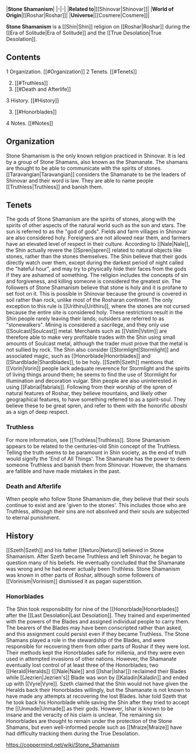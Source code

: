 |**Stone Shamanism**|
|-|-|
|**Related to**|[[Shinovar\|Shinovar]]|
|**World of Origin**|[[Roshar\|Roshar]]|
|**Universe**|[[Cosmere\|Cosmere]]|

**Stone Shamanism** is a [[Shin\|Shin]] religion on [[Roshar\|Roshar]] during the [[Era of Solitude\|Era of Solitude]] and the [[True Desolation\|True Desolation]].

## Contents

1 Organization. [[#Organization]] 
2 Tenets. [[#Tenets]] 

2. [[#Truthless]] 
2. [[#Death and Afterlife]] 


3 History. [[#History]] 

3. [[#Honorblades]] 


4 Notes. [[#Notes]] 


## Organization
Stone Shamanism is the only known religion practiced in Shinovar. It is led by a group of Stone Shamans, also known as the Shamanate. The shamans are thought to be able to communicate with the spirits of stones.
[[Taravangian\|Taravangian]] considers the Shamanate to be the leaders of Shinovar and their word is law. They are able to name people [[Truthless\|Truthless]] and banish them.

## Tenets
The gods of Stone Shamanism are the spirits of stones, along with the spirits of other aspects of the natural world such as the sun and stars. The sun is referred to as the "god of gods". Fields and farm villages in Shinovar are also considered holy. Foreigners are not allowed near them, and farmers have an elevated level of respect in their culture. According to [[Nale\|Nale]], the Shin actually revere the [[Spren\|spren]] related to natural objects like stones, rather than the stones themselves. The Shin believe that their gods directly watch over them, except during the darkest period of night called the "hateful hour", and may try to physically hide their faces from the gods if they are ashamed of something. The religion includes the concepts of sin and forgiveness, and killing someone is considered the greatest sin.
The followers of Stone Shamanism believe that stone is holy and it is profane to set foot on it. This is possible in Shinovar because the ground is covered in soil rather than rock, unlike most of the Rosharan continent. The only exception to this rule is [[Urithiru\|Urithiru]], where the stones are not cursed because the entire site is considered holy. These restrictions result in the Shin people rarely leaving their lands; outsiders are referred to as "stonewalkers". Mining is considered a sacrilege, and they only use [[Soulcast\|Soulcast]] metal. Merchants such as [[Vstim\|Vstim]] are therefore able to make very profitable trades with the Shin using small amounts of Soulcast metal, although the trader must prove that the metal is not sullied by rock.
The Shin also consider [[Stormlight\|Stormlight]] and associated magic, such as [[Honorblade\|Honorblades]] and [[Shardblade\|Shardblades]], to be holy. [[Szeth\|Szeth]] mentions that [[Vorin\|Vorin]] people lack adequate reverence for Stormlight and the spirits of living things around them; he seems to find the use of Stormlight for illumination and decoration vulgar. Shin people are also uninterested in using [[Fabrial\|fabrials]].
Following from their worship of the spren of natural features of Roshar, they believe mountains, and likely other geographical features, to have something referred to as a spirit-soul. They believe these to be great spren, and refer to them with the honorific *aboshi* as a sign of deep respect.

### Truthless
For more information, see [[Truthless\|Truthless]].
Stone Shamanism appears to be related to the centuries-old Shin concept of the Truthless. Telling the truth seems to be paramount in Shin society, as the end of truth would signify the 'End of All Things'. The Shamanate has the power to deem someone Truthless and banish them from Shinovar. However, the shamans are fallible and have made mistakes in the past.

### Death and Afterlife
When people who follow Stone Shamanism die, they believe that their souls continue to exist and are 'given to the stones'. This includes those who are Truthless, although their sins are not absolved and their souls are subjected to eternal punishment.

## History
[[Szeth\|Szeth]] and his father [[Neturo\|Neturo]] believed in Stone Shamanism. After Szeth became Truthless and left Shinovar, he began to question many of his beliefs. He eventually concluded that the Shamanate was wrong and he had never actually been Truthless.
Stone Shamanism was known in other parts of Roshar, although some followers of [[Vorinism\|Vorinism]] dismissed it as pagan superstition.

### Honorblades
The Shin took responsibility for nine of the [[Honorblade\|Honorblades]] after the [[Last Desolation\|Last Desolation]]. They trained and experimented with the powers of the Blades and assigned individual people to carry them. The bearers of the Blades may have been conscripted rather than asked, and this assignment could persist even if they became Truthless. The Stone Shamans played a role in the stewardship of the Blades, and were responsible for recovering them from other parts of Roshar if they were lost. Their methods kept the Honorblades safe for millenia, and they were even used in attempted invasions of other nations.
However, the Shamanate eventually lost control of at least three of the Honorblades; two [[Herald\|Heralds]] ([[Nale\|Nale]] and [[Ishar\|Ishar]]) reclaimed their Blades while [[Jezrien\|Jezrien's]] Blade was won by [[Kaladin\|Kaladin]] and ended up with [[Vyre\|Vyre]]. Szeth claimed that the Shin would not have given the Heralds back their Honorblades willingly, but the Shamanate is not known to have made any attempts at recovering the lost Blades. Ishar told Szeth that he took back his Honorblade while saving the Shin after they tried to accept the [[Unmade\|Unmade]] as their gods. However, Ishar is known to be insane and the veracity of his claim is unclear. The remaining six Honorblades are thought to remain under the protection of the Stone Shamans, but even well-informed people such as [[Mraize\|Mraize]] have had difficulty tracking them during the True Desolation.



https://coppermind.net/wiki/Stone_Shamanism
